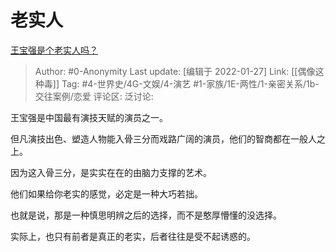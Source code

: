 # 老实人
[王宝强是个老实人吗？](https://www.zhihu.com/question/305769234/answer/1926425596)

> Author: #0-Anonymity
> Last update: [编辑于 2022-01-27]
> Link: [[偶像这种毒]]
> Tag: #4-世界史/4G-文娱/4-演艺 #1-家族/1E-两性/1-亲密关系/1b-交往案例/恋爱
> 评论区:
> 泛讨论:

王宝强是中国最有演技天赋的演员之一。

但凡演技出色、塑造人物能入骨三分而戏路广阔的演员，他们的智商都在一般人之上。

因为这入骨三分，是实实在在的由脑力支撑的艺术。

他们如果给你老实的感觉，必定是一种大巧若拙。

也就是说，那是一种慎思明辨之后的选择，而不是憨厚懵懂的没选择。

实际上，也只有前者是真正的老实，后者往往是受不起诱惑的。
